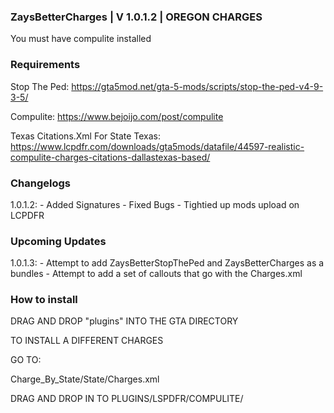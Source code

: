 ### ZaysBetterCharges | V 1.0.1.2 | OREGON CHARGES

You must have compulite installed

### Requirements

Stop The Ped: https://gta5mod.net/gta-5-mods/scripts/stop-the-ped-v4-9-3-5/

Compulite: https://www.bejoijo.com/post/compulite 

Texas Citations.Xml For State Texas: https://www.lcpdfr.com/downloads/gta5mods/datafile/44597-realistic-compulite-charges-citations-dallastexas-based/



 
### Changelogs

1.0.1.2: 
    - Added Signatures
    - Fixed Bugs
    - Tightied up mods upload on LCPDFR
    
### Upcoming Updates

1.0.1.3:
    - Attempt to add ZaysBetterStopThePed and ZaysBetterCharges as a bundles
    - Attempt to add a set of callouts that go with the Charges.xml
    
### How to install

DRAG AND DROP "plugins" INTO THE GTA DIRECTORY


TO INSTALL A DIFFERENT CHARGES

GO TO:

Charge_By_State/State/Charges.xml

DRAG AND DROP IN TO PLUGINS/LSPDFR/COMPULITE/
